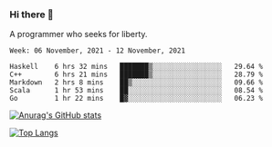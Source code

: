 ### Hi there 👋

<!--
**shejialuo/shejialuo** is a ✨ _special_ ✨ repository because its `README.md` (this file) appears on your GitHub profile.

Here are some ideas to get you started:

- 🔭 I’m currently working on ...
- 🌱 I’m currently learning ...
- 👯 I’m looking to collaborate on ...
- 🤔 I’m looking for help with ...
- 💬 Ask me about ...
- 📫 How to reach me: ...
- 😄 Pronouns: ...
- ⚡ Fun fact: ...
-->

A programmer who seeks for liberty.

<!--START_SECTION:waka-->
```text
Week: 06 November, 2021 - 12 November, 2021

Haskell    6 hrs 32 mins   ███████▒░░░░░░░░░░░░░░░░░   29.64 % 
C++        6 hrs 21 mins   ███████▒░░░░░░░░░░░░░░░░░   28.79 % 
Markdown   2 hrs 8 mins    ██▒░░░░░░░░░░░░░░░░░░░░░░   09.66 % 
Scala      1 hr 53 mins    ██░░░░░░░░░░░░░░░░░░░░░░░   08.54 % 
Go         1 hr 22 mins    █▓░░░░░░░░░░░░░░░░░░░░░░░   06.23 % 
```
<!--END_SECTION:waka-->

[![Anurag's GitHub stats](https://github-readme-stats.vercel.app/api?username=shejialuo&show_icons=true&theme=dracula)](https://github.com/anuraghazra/github-readme-stats)

[![Top Langs](https://github-readme-stats.vercel.app/api/top-langs/?username=shejialuo&layout=compact)](https://github.com/anuraghazra/github-readme-stats)
